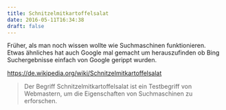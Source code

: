 ```yaml
---
title: Schnitzelmitkartoffelsalat
date: 2016-05-11T16:34:38
draft: false
---
```


Früher, als man noch wissen wollte wie Suchmaschinen funktionieren.
Etwas ähnliches hat auch Google mal gemacht um herauszufinden ob Bing
Suchergebnisse einfach von Google gerippt wurden.

https://de.wikipedia.org/wiki/Schnitzelmitkartoffelsalat

> Der Begriff Schnitzelmitkartoffelsalat ist ein Testbegriff von
> Webmastern, um die Eigenschaften von Suchmaschinen zu erforschen.
